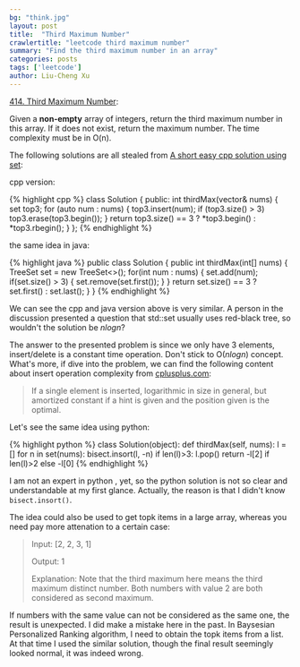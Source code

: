 ```yaml
---
bg: "think.jpg"
layout: post
title:  "Third Maximum Number"
crawlertitle: "leetcode third maximum number"
summary: "Find the third maximum number in an array"
categories: posts
tags: ['leetcode']
author: Liu-Cheng Xu
---
```

[414. Third Maximum Number](https://leetcode.com/problems/third-maximum-number/):

Given a **non-empty** array of integers, return the third maximum number in this array. If it does not exist, return the maximum number. The time complexity must be in O(n).

The following solutions are all stealed from [A short easy cpp solution using set](https://discuss.leetcode.com/topic/63903/short-easy-c-using-set):

cpp version:

{% highlight cpp %}
class Solution {
    public:
    int thirdMax(vector<int>& nums) {
        set<int> top3;
        for (auto num : nums) {
            top3.insert(num);
            if (top3.size() > 3)
                top3.erase(top3.begin());
        }
     return top3.size() == 3 ? *top3.begin() : *top3.rbegin();
    }
};
{% endhighlight %}

the same idea in java:

{% highlight java %}
public class Solution {
    public int thirdMax(int[] nums) {
        TreeSet<Integer> set = new TreeSet<>();
        for(int num : nums) {
            set.add(num);
            if(set.size() > 3) {
                set.remove(set.first());
            }
        }
        return set.size() == 3 ? set.first() : set.last();
    }
}
{% endhighlight %}

We can see the cpp and java version above is very similar. A person in the discussion presented a question that std::set usually uses red-black tree, so wouldn't the solution be *nlogn*? 

The answer to the presented problem is since we only have 3 elements, insert/delete is a constant time operation. Don't stick to O(*nlogn*) concept. What's more, if dive into the problem, we can find the following content about insert operation complexity from [cplusplus.com](http://www.cplusplus.com/reference/set/set/insert/):

>If a single element is inserted, logarithmic in size in general, but amortized constant if a hint is given and the position given is the optimal.

Let's see the same idea using python:

{% highlight python %}
class Solution(object):
    def thirdMax(self, nums):
        l = []
        for n in set(nums):
            bisect.insort(l, -n)
            if len(l)>3:
                l.pop()
        return -l[2] if len(l)>2 else -l[0]
{% endhighlight %}

I am not an expert in python , yet, so the python solution is not so clear and understandable at my first glance. Actually, the reason is that I didn't know `bisect.insort()`.

The idea could also be used to get topk items in a large array, whereas you need pay more attenation to a certain case: 
>Input: [2, 2, 3, 1]
>
>Output: 1
>
>Explanation: Note that the third maximum here means the third maximum distinct number.
>Both numbers with value 2 are both considered as second maximum.

If numbers with the same value can not be considered as the same one, the result is unexpected. I did make a mistake here in the past. In Baysesian Personalized Ranking algorithm, I need to obtain the topk items from a list. At that time I used the similar solution, though the final result seemingly looked normal, it was indeed wrong.
